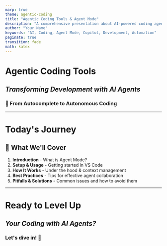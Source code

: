 ```yaml
---
marp: true
theme: agentic-coding
title: "Agentic Coding Tools & Agent Mode"
description: "A comprehensive presentation about AI-powered coding agents and how they transform development workflows"
author: "Your Name"
keywords: "AI, Coding, Agent Mode, Copilot, Development, Automation"
paginate: true
transition: fade
math: katex
---
```


<!-- _class: lead -->

# **Agentic Coding Tools**

## _Transforming Development with AI Agents_

### 🤖 From Autocomplete to Autonomous Coding

---

<!-- _class: lead -->

# **Today's Journey**

## 📍 What We'll Cover

1. **Introduction** - What is Agent Mode?
2. **Setup & Usage** - Getting started in VS Code
3. **How It Works** - Under the hood & context management
4. **Best Practices** - Tips for effective agent collaboration
5. **Pitfalls & Solutions** - Common issues and how to avoid them

---

<!-- _class: lead -->

# **Ready to Level Up**

## _Your Coding with AI Agents?_

### Let's dive in! 🚀

<!-- _footer: "github.com/cmhac/2025-08-agent-mode-presentation" -->
